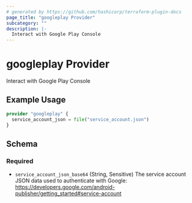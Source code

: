 ```yaml
---
# generated by https://github.com/hashicorp/terraform-plugin-docs
page_title: "googleplay Provider"
subcategory: ""
description: |-
  Interact with Google Play Console
---
```


# googleplay Provider

Interact with Google Play Console

## Example Usage

```terraform
provider "googleplay" {
  service_account_json = file("service_account.json")
}
```

<!-- schema generated by tfplugindocs -->
## Schema

### Required

- `service_account_json_base64` (String, Sensitive) The service account JSON data used to authenticate with Google:
				https://developers.google.com/android-publisher/getting_started#service-account
